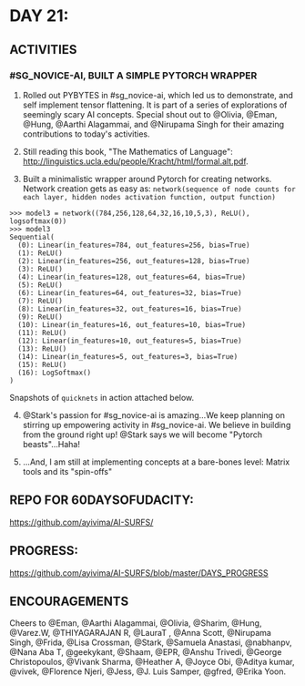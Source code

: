 
DAY 21:
=======

ACTIVITIES
---------------------------------------------------------------------------------------------------------------
### #SG_NOVICE-AI, BUILT A SIMPLE PYTORCH WRAPPER

1. Rolled out PYBYTES in #sg_novice-ai, which led us to demonstrate, and self implement tensor flattening. 
It is part of a series of explorations of seemingly scary AI concepts. 
Special shout out to @Olivia, @Eman, @Hung, @Aarthi Alagammai, and @Nirupama Singh for their amazing contributions to today's activities.

2. Still reading this book, "The Mathematics of Language": http://linguistics.ucla.edu/people/Kracht/html/formal.alt.pdf.

3. Built a minimalistic wrapper around Pytorch for creating networks. Network creation gets as easy as: 
`network(sequence of node counts for each layer, hidden nodes activation function, output function)`
```
>>> model3 = network((784,256,128,64,32,16,10,5,3), ReLU(), logsoftmax(0))
>>> model3
Sequential(
  (0): Linear(in_features=784, out_features=256, bias=True)
  (1): ReLU()
  (2): Linear(in_features=256, out_features=128, bias=True)
  (3): ReLU()
  (4): Linear(in_features=128, out_features=64, bias=True)
  (5): ReLU()
  (6): Linear(in_features=64, out_features=32, bias=True)
  (7): ReLU()
  (8): Linear(in_features=32, out_features=16, bias=True)
  (9): ReLU()
  (10): Linear(in_features=16, out_features=10, bias=True)
  (11): ReLU()
  (12): Linear(in_features=10, out_features=5, bias=True)
  (13): ReLU()
  (14): Linear(in_features=5, out_features=3, bias=True)
  (15): ReLU()
  (16): LogSoftmax()
)
```
Snapshots of `quicknets` in action attached below.

4. @Stark's passion for #sg_novice-ai is amazing...We keep planning on stirring up empowering activity in #sg_novice-ai. 
We believe in building from the ground right up! @Stark says we will become "Pytorch beasts"...Haha!

5. ...And, I am still at implementing concepts at a bare-bones level: Matrix tools and its "spin-offs"


REPO FOR 60DAYSOFUDACITY:
-------------------------
https://github.com/ayivima/AI-SURFS/

PROGRESS:
---------
https://github.com/ayivima/AI-SURFS/blob/master/DAYS_PROGRESS


ENCOURAGEMENTS
--------------
Cheers to  @Eman, @Aarthi Alagammai, @Olivia, @Sharim, @Hung, @Varez.W, @THIYAGARAJAN R, @LauraT , @Anna Scott, @Nirupama Singh, @Frida, @Lisa Crossman, @Stark, @Samuela Anastasi, @nabhanpv, @Nana Aba T, @geekykant, @Shaam, @EPR, @Anshu Trivedi, @George Christopoulos, @Vivank Sharma, @Heather A, @Joyce Obi, @Aditya kumar, @vivek, @Florence Njeri, @Jess, @J. Luis Samper, @gfred, @Erika Yoon.
